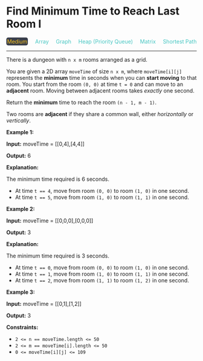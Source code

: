 # Find Minimum Time to Reach Last Room I

<div style="display: flex; justify-content: space-between; align-items: center">
<div style="color: #fac31d;
padding: 2px; background-color: #3a3f4b; border-radius: 5px;">Medium</div>
<div style="color: #46c6c2">Array</div>
<div style="color: #46c6c2">Graph</div>
<div style="color: #46c6c2">Heap (Priority Queue)</div>
<div style="color: #46c6c2">Matrix</div>
<div style="color: #46c6c2">Shortest Path</div>
</div>

---

There is a dungeon with `n x m` rooms arranged as a grid.

You are given a 2D array `moveTime` of size `n x m`, where `moveTime[i][j]` represents the **minimum** time in seconds when you can **start moving** to that room. You start from the room `(0, 0)` at time `t = 0` and can move to an **adjacent** room. Moving between adjacent rooms takes _exactly_ one second.

Return the **minimum** time to reach the room `(n - 1, m - 1)`.

Two rooms are **adjacent** if they share a common wall, either _horizontally_ or _vertically_.

**Example 1:**

**Input:** moveTime = \[\[0,4\],\[4,4\]\]

**Output:** 6

**Explanation:**

The minimum time required is 6 seconds.

*   At time `t == 4`, move from room `(0, 0)` to room `(1, 0)` in one second.
*   At time `t == 5`, move from room `(1, 0)` to room `(1, 1)` in one second.

**Example 2:**

**Input:** moveTime = \[\[0,0,0\],\[0,0,0\]\]

**Output:** 3

**Explanation:**

The minimum time required is 3 seconds.

*   At time `t == 0`, move from room `(0, 0)` to room `(1, 0)` in one second.
*   At time `t == 1`, move from room `(1, 0)` to room `(1, 1)` in one second.
*   At time `t == 2`, move from room `(1, 1)` to room `(1, 2)` in one second.

**Example 3:**

**Input:** moveTime = \[\[0,1\],\[1,2\]\]

**Output:** 3

**Constraints:**

*   `2 <= n == moveTime.length <= 50`
*   `2 <= m == moveTime[i].length <= 50`
*   `0 <= moveTime[i][j] <= 109`